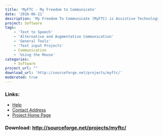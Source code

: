 ```yaml
---
title: 'MyFTC - My Freedom to Communicate'
date: '2016-06-21'
description: 'My Freedom To Communicate (MyFTC) is Assistive Technology (AT) software that uses text-to-speech technology to enable nonverbal individuals to communicate easily in real life situations.'
project: Software
tags:
    - 'Text to Speech'
    - 'Alternative and Augmentative Communication'
    - 'General Tools'
    - 'Text input Projects'
    - Communication
    - 'Using the Mouse'
categories:
    - Software
project_url: ""
download_url: 'http://sourceforge.net/projects/myftc/'
moderated: true
---
```



### Links:
- <a href="http://www.oatsoft.org/Software/myftc/help">Help</a>
- <a href="mailto:Daryl@bigmutty.com">Contact Address</a>
- <a href="http://myftc.sourceforge.net/">Project Home Page</a>

### Download: http://sourceforge.net/projects/myftc/ 